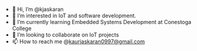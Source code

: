 - 👋 Hi, I’m @kjaskaran
- 👀 I’m interested in IoT and software development.
- 🌱 I’m currently learning Embedded Systems Development at Conestoga College 
- 💞️ I’m looking to collaborate on IoT projects
- 📫 How to reach me @kaurjaskaran0997@gmail.com

<!---
kjaskaran/kjaskaran is a ✨ special ✨ repository because its `README.md` (this file) appears on your GitHub profile.
You can click the Preview link to take a look at your changes.
--->
